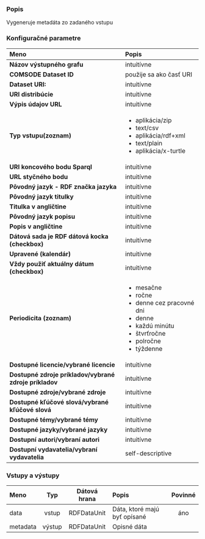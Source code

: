 ### Popis

Vygeneruje metadáta zo zadaného vstupu

### Konfiguračné parametre

| Meno | Popis |
|:----|:----|
|**Názov výstupného grafu**|intuitívne|
|**COMSODE Dataset ID**|použije sa ako časť URI|
|**Dataset URI:**|intuitívne|
|**URI distribúcie**|intuitívne|
|**Výpis údajov URL**|intuitívne|
|**Typ vstupu(zoznam)**|<UL><LI>aplikácia/zip</LI><LI>text/csv</LI><LI>aplikácia/rdf+xml</LI><LI>text/plain</LI><LI>aplikácia/x-turtle</LI></UL>|
|**URI koncového bodu Sparql**|intuitívne|
|**URL styčného bodu**|intuitívne|
|**Pôvodný jazyk - RDF značka jazyka**|intuitívne|
|**Pôvodný jazyk titulky**|intuitívne|
|**Titulka v angličtine**|intuitívne|
|**Pôvodný jazyk popisu**|intuitívne|
|**Popis v angličtine**|intuitívne|
|**Dátová sada je RDF dátová kocka (checkbox)**|intuitívne|
|**Upravené (kalendár)**|intuitívne|
|**Vždy použiť aktuálny dátum (checkbox)**|intuitívne|
|**Periodicita (zoznam)**|<UL><LI>mesačne</LI><LI>ročne</LI><LI>denne cez pracovné dni</LI><LI>denne</LI><LI>každú minútu</LI><LI>štvrťročne</LI><LI>polročne</LI><LI>týždenne</LI></UL>|
|**Dostupné licencie/vybrané licencie**|intuitívne|
|**Dostupné zdroje príkladov/vybrané zdroje príkladov**|intuitívne|
|**Dostupné zdroje/vybrané zdroje**|intuitívne|
|**Dostupné kľúčové slová/vybrané kľúčové slová**|intuitívne|
|**Dostupné témy/vybrané témy**|intuitívne|
|**Dostupné jazyky/vybrané jazyky**|intuitívne|
|**Dostupní autori/vybraní autori**|intuitívne|
|**Dostupní vydavatelia/vybraní vydavatelia**|self-descriptive|

### Vstupy a výstupy ###

|Meno |Typ | Dátová hrana | Popis | Povinné |
|:--------|:------:|:------:|:-------------|:---------------------:|
|data|vstup|RDFDataUnit|Dáta, ktoré majú byť opísané|áno|
|metadata|výstup|RDFDataUnit|Opisné dáta||